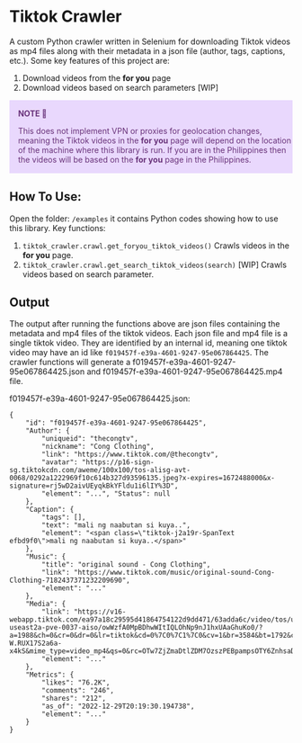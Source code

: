 # Tiktok Crawler
A custom Python crawler written in Selenium for downloading Tiktok videos as mp4 files along with their metadata in a json file (author, tags, captions, etc.).
Some key features of this project are:
1. Download videos from the **for you** page
2. Download videos based on search parameters [WIP]

<div class="warning" style='padding:0.1em; background-color:#E9D8FD; color:#69337A'>
<span>
<p style='margin-top:1em; margin-left:1em'>
<b>NOTE 📝</b></p>
<p style='margin-left:1em;'>
This does not implement VPN or proxies for geolocation changes, meaning the Tiktok videos in the <b>for you</b> page will depend on the location of the machine where this library is run. If you are in the Philippines then the videos will be based on the <b>for you</b> page in the Philippines.
</p>
</div>

## How To Use:
Open the folder: `/examples` it contains Python codes showing how to use this library. Key functions:

1. `tiktok_crawler.crawl.get_foryou_tiktok_videos()`
Crawls videos in the **for you** page.
1. `tiktok_crawler.crawl.get_search_tiktok_videos(search)` [WIP]
Crawls videos based on search parameter.

## Output
The output after running the functions above are json files containing the metadata and mp4 files of the tiktok videos. Each json file and mp4 file is a single tiktok video. They are identified by an internal id, meaning one tiktok video may have an id like `f019457f-e39a-4601-9247-95e067864425`. The crawler functions will generate a f019457f-e39a-4601-9247-95e067864425.json and f019457f-e39a-4601-9247-95e067864425.mp4 file.


f019457f-e39a-4601-9247-95e067864425.json:
``` 
{
    "id": "f019457f-e39a-4601-9247-95e067864425",
    "Author": {
        "uniqueid": "thecongtv", 
        "nickname": "Cong Clothing", 
        "link": "https://www.tiktok.com/@thecongtv", 
        "avatar": "https://p16-sign-sg.tiktokcdn.com/aweme/100x100/tos-alisg-avt-0068/0292a1222969f10c614b327d93596135.jpeg?x-expires=1672488000&x-signature=rj5wD2aivUEyqkBkYFldu1i6lIY%3D", 
        "element": "...", "Status": null
    },
    "Caption": {
        "tags": [], 
        "text": "mali ng naabutan si kuya..", 
        "element": "<span class=\"tiktok-j2a19r-SpanText efbd9f0\">mali ng naabutan si kuya..</span>"
    }, 
    "Music": {
        "title": "original sound - Cong Clothing", 
        "link": "https://www.tiktok.com/music/original-sound-Cong-Clothing-7182437371232209690", 
        "element": "..."
    }, 
    "Media": {
        "link": "https://v16-webapp.tiktok.com/ea97a18c29595d41864754122d9dd471/63adda6c/video/tos/useast2a/tos-useast2a-pve-0037-aiso/owWzfA0MpBDhwWItIQLOhNp9nJ1hxUAaGhuKo0/?a=1988&ch=0&cr=0&dr=0&lr=tiktok&cd=0%7C0%7C1%7C0&cv=1&br=3584&bt=1792&cs=0&ds=3&ft=H3bLjvT4Q9wUxdYCt2HC~MiygGa-W.RUX17S2a6a-x4kS&mime_type=video_mp4&qs=0&rc=OTw7ZjZmaDtlZDM7OzszPEBpampsOTY6ZnhsaDMzZjgzM0AtM2M0NC0zNS0xMjAvLTA2YSNocWozcjRnNWpgLS1kL2Nzcw%3D%3D&l=20221229121934E761197971B88621B22F&btag=80000", 
        "element": "..."
    },
    "Metrics": {
        "likes": "76.2K", 
        "comments": "246", 
        "shares": "212", 
        "as_of": "2022-12-29T20:19:30.194738", 
        "element": "..."
    }
}
```
